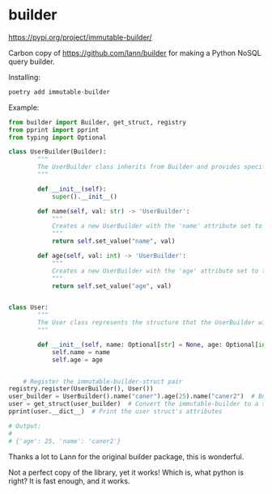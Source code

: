 # builder

https://pypi.org/project/immutable-builder/

Carbon copy of https://github.com/lann/builder for making a Python NoSQL query builder.

Installing:
```python
poetry add immutable-builder 
```

Example:

```python
from builder import Builder, get_struct, registry
from pprint import pprint
from typing import Optional

class UserBuilder(Builder):
        """
        The UserBuilder class inherits from Builder and provides specific methods to set the 'name' and 'age' attributes.
        """

        def __init__(self):
            super().__init__()

        def name(self, val: str) -> 'UserBuilder':
            """
            Creates a new UserBuilder with the 'name' attribute set to the provided value.
            """
            return self.set_value("name", val)

        def age(self, val: int) -> 'UserBuilder':
            """
            Creates a new UserBuilder with the 'age' attribute set to the provided value.
            """
            return self.set_value("age", val)


class User:
        """
        The User class represents the structure that the UserBuilder will build.
        """

        def __init__(self, name: Optional[str] = None, age: Optional[int] = None):
            self.name = name
            self.age = age


    # Register the immutable-builder-struct pair
registry.register(UserBuilder(), User())
user_builder = UserBuilder().name("caner").age(25).name("caner2")  # Build a user
user = get_struct(user_builder)  # Convert the immutable-builder to a struct
pprint(user.__dict__)  # Print the user struct's attributes

# Output:
# 
# {'age': 25, 'name': 'caner2'}
```

Thanks a lot to Lann for the original builder package, this is wonderful.

Not a perfect copy of the library, yet it works! Which is, what python is right? It is fast enough, and it works.